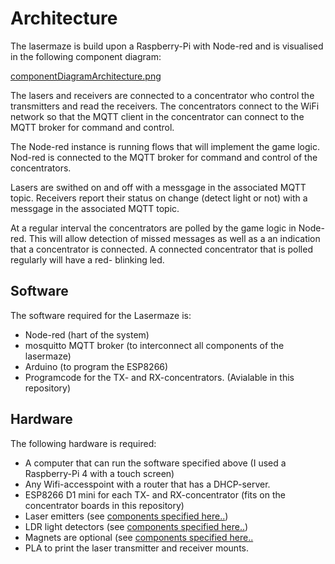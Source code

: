 # Architecture

The lasermaze is build upon a Raspberry-Pi with Node-red and is visualised in the following component diagram: 

[componentDiagramArchitecture.png](componentDiagramArchitecture.png)

The lasers and receivers are connected to a concentrator who control the transmitters and read the receivers. The concentrators connect to the WiFi network so that the MQTT client in the concentrator can connect to the MQTT broker for command and control. 

The Node-red instance is running flows that will implement the game logic. Nod-red is connected to the MQTT broker for command and control of the concentrators.

Lasers are swithed on and off with a messgage in the associated MQTT topic. Receivers report their status on change (detect light or not) with a messgage in the associated MQTT topic. 

At a regular interval the concentrators are polled by the game logic in Node-red. This will allow detection of missed messages as well as a an indication that a concentrator is connected. A connected concentrator that is polled regularly will have a red- blinking led.

## Software
The software required for the Lasermaze is: 

 - Node-red (hart of the system)
 - mosquitto MQTT broker (to interconnect all components of the lasermaze)
 - Arduino (to program the ESP8266)
 - Programcode for the TX- and RX-concentrators. (Avialable in this repository)

## Hardware
The following hardware is required:

 - A computer that can run the software specified above (I used a Raspberry-Pi 4 with a touch screen)
 - Any Wifi-accesspoint with a router that has a DHCP-server. 
 - ESP8266 D1 mini for each TX- and RX-concentrator (fits on the concentrator boards in this repository) 
 - Laser emitters (see [components specified here..](..LaserTransmitterReceivers/readme.md))
 - LDR light detectors (see [components specified here..](..LaserTransmitterReceivers/readme.md))
 - Magnets are optional (see [components specified here..](..LaserTransmitterReceivers/readme.md)
 - PLA to print the laser transmitter and receiver mounts. 

